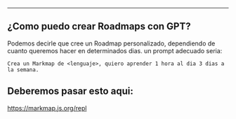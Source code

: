 
---
## ¿Como puedo crear Roadmaps con GPT?
Podemos decirle que cree un Roadmap personalizado, dependiendo de cuanto queremos hacer en determinados dias. un prompt adecuado seria:


```
Crea un Markmap de <lenguaje>, quiero aprender 1 hora al dia 3 dias a la semana. 
```

## Deberemos pasar esto aqui:
https://markmap.js.org/repl




